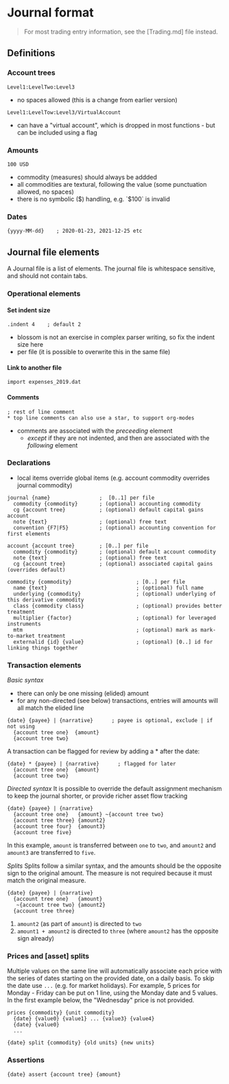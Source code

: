 # Journal format

> For most trading entry information, see the [Trading.md] file instead.

## Definitions
### Account trees
``Level1:LevelTwo:Level3``
- no spaces allowed (this is a change from earlier version)

``Level1:LevelTow:Level3/VirtualAccount``
- can have a "virtual account", which is dropped in most functions - but can be included using a flag
### Amounts

```
100 USD
```
- commodity (measures) should always be addded
- all commodities are textural, following the value (some punctuation allowed, no spaces)
- there is no symbolic ($) handling, e.g. `$100` is invalid

### Dates
```
{yyyy-MM-dd}    ; 2020-01-23, 2021-12-25 etc
```

## Journal file elements
A Journal file is a list of elements. The journal file is whitespace sensitive, and should not contain tabs.

### Operational elements
#### Set indent size
````
.indent 4    ; default 2
````
- blossom is not an exercise in complex parser writing, so fix the indent size here
- per file (it is possible to overwrite this in the same file)

#### Link to another file
```
import expenses_2019.dat
```
#### Comments
```
; rest of line comment
* top line comments can also use a star, to support org-modes
```
- comments are associated with the _preceeding_ element
  - _except_ if they are not indented, and then are associated with the _following_ element

### Declarations
- local items override global items (e.g. account commodity overrides journal commodity)
```
journal {name}                ;  [0..1] per file
  commodity {commodity}       ; (optional) accounting commodity
  cg {account tree}           ; (optional) default capital gains account
  note {text}                 ; (optional) free text
  convention {F7|F5}          ; (optional) accounting convention for first elements
```

```
account {account tree}        ; [0..] per file
  commodity {commodity}       ; (optional) default account commodity
  note {text}                 ; (optional) free text
  cg {account tree}           ; (optional) associated capital gains (overrides default)
```

```
commodity {commodity}                     ; [0..] per file
  name {text}                             ; (optional) full name
  underlying {commodity}                  ; (optional) underlying of this derivative commodity
  class {commodity class}                 ; (optional) provides better treatment
  multiplier {factor}                     ; (optional) for leveraged instruments
  mtm                                     ; (optional) mark as mark-to-market treatment
  externalid {id} {value}                 ; (optional) [0..] id for linking things together
```

### Transaction elements
_Basic syntax_
- there can only be one missing (elided) amount
- for any non-directed (see below) transactions, entries will amounts will all match the elided line
```
{date} {payee} | {narrative}      ; payee is optional, exclude | if not using
  {account tree one}  {amount}
  {account tree two}
```
A transaction can be flagged for review by adding a * after the date:
```
{date} * {payee} | {narrative}      ; flagged for later
  {account tree one}  {amount}
  {account tree two}
```

 _Directed syntax_
 It is possible to override the default assignment mechanism to keep the journal shorter, or provide richer asset flow tracking
 ```
 {date} {payee} | {narrative}
   {account tree one}   {amount} ~{account tree two}
   {account tree three} {amount2}
   {account tree four}  {amount3}
   {account tree five}
```
In this example, `amount` is transferred between `one` to `two`, and `amount2` and `amount3` are transferred to `five`.

_Splits_
Splits follow a similar syntax, and the amounts should be the opposite sign to the original amount. The measure is not required because it must match the original measure.
 ```
 {date} {payee} | {narrative}
   {account tree one}   {amount}
    ~{account tree two} {amount2}
   {account tree three}
```
1. `amount2` (as part of `amount`) is directed to `two`
1. `amount1 + amount2` is directed to `three` (where `amount2` has the opposite sign already)

### Prices and [asset] splits
Multiple values on the same line will automatically associate each price with the series of dates starting on the provided date, on a daily basis. To skip the date use `...` (e.g. for market holidays). For example, 5 prices for Monday - Friday can be put on 1 line, using the Monday date and 5 values. In the first example below, the "Wednesday" price is not provided.
```
prices {commodity} {unit commodity}
  {date} {value0} {value1} ... {value3} {value4}
  {date} {value0} 
  ...

{date} split {commodity} {old units} {new units}
```

### Assertions
```
{date} assert {account tree} {amount}
```
